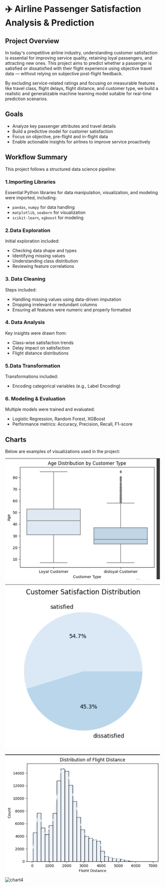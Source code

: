 # ✈️ Airline Passenger Satisfaction Analysis & Prediction

## Project Overview

In today's competitive airline industry, understanding customer satisfaction is essential for improving service quality, retaining loyal passengers, and attracting new ones. This project aims to predict whether a passenger is satisfied or dissatisfied with their flight experience using objective travel data — without relying on subjective post-flight feedback.

By excluding service-related ratings and focusing on measurable features like travel class, flight delays, flight distance, and customer type, we build a realistic and generalizable machine learning model suitable for real-time prediction scenarios.

##  Goals

- Analyze key passenger attributes and travel details
- Build a predictive model for customer satisfaction
- Focus on objective, pre-flight and in-flight data
- Enable actionable insights for airlines to improve service proactively

## Workflow Summary

This project follows a structured data science pipeline:

### 1.Importing Libraries
Essential Python libraries for data manipulation, visualization, and modeling were imported, including:
- `pandas`, `numpy` for data handling
- `matplotlib`, `seaborn` for visualization
- `scikit-learn`, `xgboost` for modeling

### 2.Data Exploration
Initial exploration included:
- Checking data shape and types
- Identifying missing values
- Understanding class distribution
- Reviewing feature correlations

### 3. Data Cleaning
Steps included:
- Handling missing values using data-driven imputation
- Dropping irrelevant or redundant columns
- Ensuring all features were numeric and properly formatted

### 4. Data Analysis
Key insights were drawn from:
- Class-wise satisfaction trends
- Delay impact on satisfaction
- Flight distance distributions

### 5.Data Transformation
Transformations included:
- Encoding categorical variables (e.g., Label Encoding)

### 6. Modeling & Evaluation
Multiple models were trained and evaluated:
- Logistic Regression, Random Forest, XGBoost
- Performance metrics: Accuracy, Precision, Recall, F1-score


## Charts
Below are examples of visualizations used in the project:

![char1](https://github.com/Esraa-MOhamed7/Airline-Customer-Satisfaction-Prediction/blob/main/Age%20Distribution%20by%20Customer%20Type.png)

![chart2](https://github.com/Esraa-MOhamed7/Airline-Customer-Satisfaction-Prediction/blob/main/Customer%20Satisfaction%20Distribution.png)

![chart3](https://github.com/Esraa-MOhamed7/Airline-Customer-Satisfaction-Prediction/blob/main/Distribution%20of%20Flight%20Distance.png)

![chart4](hjhebc)
